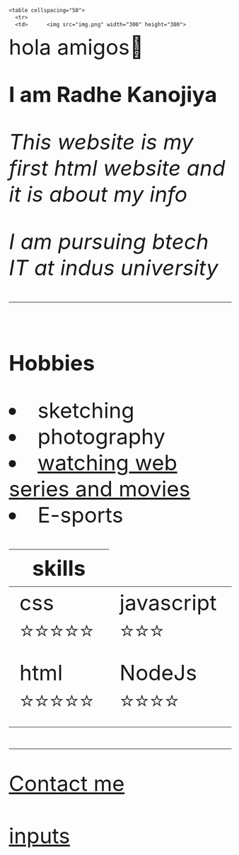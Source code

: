 <!DOCTYPE html>
<html lang="en" dir="ltr">
  <head>
    <meta charset="utf-8">
    <title>self information</title>
  </head>
  <body>

    <table cellspacing="50">
      <tr>
      <td>      <img src="img.png" width="300" height="300">
</td>

<td>
  <p>
    <font size="50">
    <p>
    hola amigos🙌
    </p>
    <p>
      <strong>
      I am Radhe Kanojiya
  </strong>
  </p>
  <p>
</td>
</tr>
    </table>
<i>
  <font size="10">
      This website is my first html website and it is about my info
</font>
</i>
    </p>
<p>
<i>
 <font size="10">
    I am pursuing btech IT at indus university
  </font>
</i>
</p>
<hr />
<p>
  <font size="10">
<p>
  <strong>
    <br />
  Hobbies
  </strong>
</p>
  <li>
    sketching
  </li>
  <li>
    photography
  </li>
  <li>
    <a href="web series.html">watching web series and movies</a>
  </li>
  <li>
E-sports
  </li>
</p>
</font>
</p>
<table cellspacing="10">
  <tr>
    <thead>
      <th>
        <font size="20">
      skills
    </font>
    </th>
    </thead>
    <td> <font size="20">
    css   ⭐⭐⭐⭐⭐
 </font> </td>
    <td><font size="20">
    javascript ⭐⭐⭐</font>   </td>

  <tr>
    <td>
      <font size="20">
      html ⭐⭐⭐⭐⭐
    </font>
    </td>
    <td>
      <font size="20">
         NodeJs ⭐⭐⭐⭐
       </font>
    </td>
  </tr>
</table>
<hr>
<font size="20">
<a href="contact me.html">Contact me </a>
<br>
<br>
<a href="inputs.html">inputs</a>
</font>
  </body>
</html>
